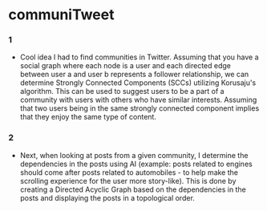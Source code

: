 # communiTweet

### 1
- Cool idea I had to find communities in Twitter. Assuming that you have a social graph where each node is a user and each directed edge between user a and user b represents a follower relationship, we can determine Strongly Connected Components (SCCs) utilizing Korusaju's algorithm. This can be used to suggest users to be a part of a community with users with others who have similar interests. Assuming that two users being in the same strongly connected component implies that they enjoy the same type of content.

### 2
- Next, when looking at posts from a given community, I determine the dependencies in the posts using AI (example: posts related to engines should come after posts related to automobiles - to help make the scrolling experience for the user more story-like). This is done by creating a Directed Acyclic Graph based on the dependencies in the posts and displaying the posts in a topological order.
